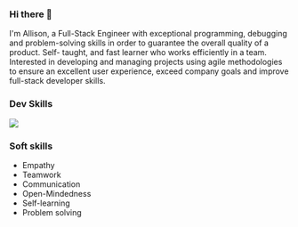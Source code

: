 ### Hi there 👋

   I'm Allison, a Full-Stack Engineer with exceptional programming, debugging and problem-solving skills
   in order to guarantee the overall quality of a product. Self-  taught, and fast learner who works efficiently in a team.
   Interested in developing and managing projects using agile methodologies to ensure an excellent user experience,
   exceed company goals and improve full-stack developer skills.


### Dev Skills

<p>
  <a href="https://skillicons.dev">
    <img src="https://skillicons.dev/icons?i=git,python,django,ruby,rails,nodejs,express,mysql,postgresql,javascript,react,html,css,sass" />
  </a>
</p>


### Soft skills
   - Empathy
   - Teamwork
   - Communication
   - Open-Mindedness
   - Self-learning
   - Problem solving
     

